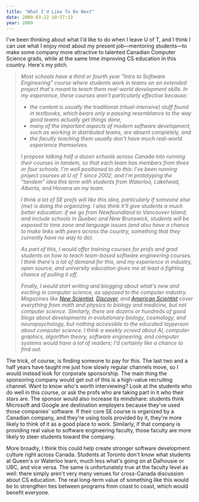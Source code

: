 ```yaml
---
title: "What I'd Like To Do Next"
date: 2009-03-22 19:57:13
year: 2009
---
```

I've been thinking about what I'd like to do when I leave U of T, and I think I can use what I enjoy most about my present job—mentoring students—to make some company more attractive to talented Canadian Computer Science grads, while at the same time improving CS education in this country.  Here's my pitch.
<blockquote><em></em>

<em>Most schools have a third or fourth year "Intro to Software Engineering" course where students work in teams on an extended project that's meant to teach them real-world development skills.  In my experience, these courses aren't particularly effective because:</em>
<ul>
	<li><em>the content is usually the traditional (ritual-intensive) stuff found in textbooks, which bears only a passing resemblance to the way good teams actually get things done,</em></li>
	<li><em>many of the important aspects of modern software development, such as working in distributed teams, are absent completely, and</em></li>
	<li><em>the faculty teaching them usually don't have much real-world experience themselves.</em></li>
</ul>
<em>I propose talking half a dozen schools across Canada into running their courses in tandem, so that each team has members from three or four schools.  I'm well positioned to do this: I've been running project courses at U of T since 2002, and I'm prototyping the "tandem" idea this term with students from Waterloo, Lakehead, Alberta, and Havana on my team.</em>

<em>I think a lot of SE profs will like this idea, particularly if someone else (me) is doing the organizing.  I also think it'll give students a much better education: if we go from Newfoundland to Vancouver Island, and include schools in Quebec and New Brunswick, students will be exposed to time zone and language issues (and also have a chance to make links with peers across the country, something that they currently have no way to do).</em>

<em>As part of this, I would offer training courses for profs and grad students on how to teach team-based software engineering courses.  I think there's a lot of demand for this, and my experience in industry, open source, and university education gives me at least a fighting chance of pulling it off.</em>

<em>Finally, I would start writing and blogging about what's new and exciting in computer <em>science</em>, as opposed to the computer industry.  Magazines like <a href="http://www.newscientist.com"><em>New Scientist</em></a>, <a href="http://discovermagazine.com"><em>Discover</em></a>, and <a href="http://www.americanscientist.org"><em>American Scientist</em></a> cover everything from math and physics to biology and medicine, but not computer science.  Similarly, there are dozens or hundreds of good blogs about developments in evolutionary biology, cosmology, and neuropsychology, but nothing accessible to the educated layperson about computer science.  I think a weekly screed about AI, computer graphics, algorithm theory, software engineering, and computer systems would have a lot of readers; I'd certainly like a chance to find out.</em>

<em></em></blockquote>
The trick, of course, is finding someone to pay for this.  The last two and a half years have taught me just how slowly regular channels move, so I would instead look for corporate sponsorship.  The main thing the sponsoring company would get out of this is a high-value recruiting channel.  Want to know who's worth interviewing?  Look at the students who do well in this course, or ask the profs who are taking part in it who their stars are.  The sponsor would also increase its mindshare: students think Microsoft and Google are destination employers because they've used those companies' software.  If their core SE course is organized by a Canadian company, and they're using tools provided by it, they're more likely to think of it as a good place to work. Similarly, if that company is providing real value to software engineering faculty, those faculty are more likely to steer students toward the company.

More broadly, I think this could help create stronger software development culture right across Canada.  Students at Toronto don't know what students at Queen's or Waterloo learn, much less what's going on at Dalhousie or UBC, and vice versa.  The same is unfortunately true at the faculty level as well: there simply aren't very many venues for cross-Canada discussion about CS education.  The real long-term value of something like this would be to strengthen ties between programs from coast to coast, which would benefit everyone.
